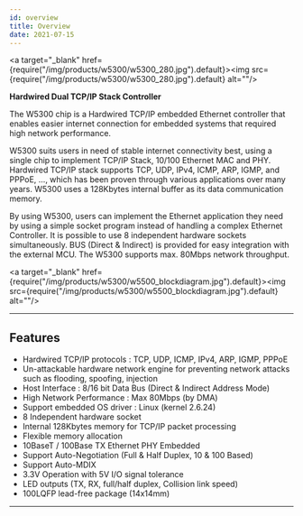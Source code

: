 ```yaml
---
id: overview
title: Overview
date: 2021-07-15
---
```


<a target="_blank" href={require("/img/products/w5300/w5300_280.jpg").default}><img src={require("/img/products/w5300/w5300_280.jpg").default} alt=""/></a>

**Hardwired Dual TCP/IP Stack Controller**

The W5300 chip is a Hardwired TCP/IP embedded Ethernet controller that enables easier internet connection for embedded systems that required high network performance.

W5300 suits users in need of stable internet connectivity best, using a single chip to implement TCP/IP Stack, 10/100 Ethernet MAC and PHY. Hardwired TCP/IP stack supports TCP, UDP, IPv4, ICMP, ARP, IGMP, and PPPoE, …, which has been proven through various applications over many years. W5300 uses a 128Kbytes internal buffer as its data communication memory.

By using W5300, users can implement the Ethernet application they need by using a simple socket program instead of handling a complex Ethernet Controller. It is possible to use 8 independent hardware sockets simultaneously. BUS (Direct & Indirect) is provided for easy integration with the external MCU. The W5300 supports max. 80Mbps network throughput.

<a target="_blank" href={require("/img/products/w5300/w5500_blockdiagram.jpg").default}><img src={require("/img/products/w5300/w5500_blockdiagram.jpg").default} alt=""/></a>

-----

## Features

- Hardwired TCP/IP protocols : TCP, UDP, ICMP, IPv4, ARP, IGMP, PPPoE
- Un-attackable hardware network engine for preventing network attacks such as flooding, spoofing, injection
- Host Interface : 8/16 bit Data Bus (Direct & Indirect Address Mode)
- High Network Performance : Max 80Mbps (by DMA)
- Support embedded OS driver : Linux (kernel 2.6.24)
- 8 Independent hardware socket
- Internal 128Kbytes memory for TCP/IP packet processing
- Flexible memory allocation
- 10BaseT / 100Base TX Ethernet PHY Embedded
- Support Auto-Negotiation (Full & Half Duplex, 10 & 100 Based)
- Support Auto-MDIX
- 3.3V Operation with 5V I/O signal tolerance
- LED outputs (TX, RX, full/half duplex, Collision link speed)
- 100LQFP lead-free package (14x14mm)

-----